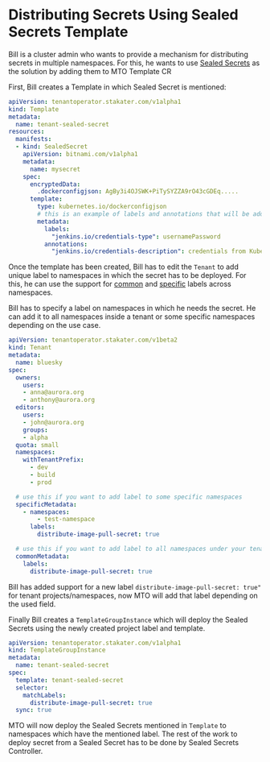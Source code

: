 # Distributing Secrets Using Sealed Secrets Template

Bill is a cluster admin who wants to provide a mechanism for distributing secrets in multiple namespaces. For this, he wants to use [Sealed Secrets](https://github.com/bitnami-labs/sealed-secrets#sealed-secrets-for-kubernetes) as the solution by adding them to MTO Template CR

First, Bill creates a Template in which Sealed Secret is mentioned:

```yaml
apiVersion: tenantoperator.stakater.com/v1alpha1
kind: Template
metadata:
  name: tenant-sealed-secret
resources:
  manifests:
  - kind: SealedSecret
    apiVersion: bitnami.com/v1alpha1
    metadata:
      name: mysecret
    spec:
      encryptedData:
        .dockerconfigjson: AgBy3i4OJSWK+PiTySYZZA9rO43cGDEq.....
      template:
        type: kubernetes.io/dockerconfigjson
        # this is an example of labels and annotations that will be added to the output secret
        metadata:
          labels:
            "jenkins.io/credentials-type": usernamePassword
          annotations:
            "jenkins.io/credentials-description": credentials from Kubernetes
```

Once the template has been created, Bill has to edit the `Tenant` to add unique label to namespaces in which the secret has to be deployed.
For this, he can use the support for [common](./tenant.md#distributing-common-labels-and-annotations-to-tenant-namespaces-via-tenant-custom-resource) and [specific](./tenant.md#distributing-specific-labels-and-annotations-to-tenant-namespaces-via-tenant-custom-resource) labels across namespaces.

Bill has to specify a label on namespaces in which he needs the secret. He can add it to all namespaces inside a tenant or some specific namespaces depending on the use case.

```yaml
apiVersion: tenantoperator.stakater.com/v1beta2
kind: Tenant
metadata:
  name: bluesky
spec:
  owners:
    users:
    - anna@aurora.org
    - anthony@aurora.org
  editors:
    users:
    - john@aurora.org
    groups:
    - alpha
  quota: small
  namespaces:
    withTenantPrefix:
      - dev
      - build
      - prod

  # use this if you want to add label to some specific namespaces
  specificMetadata:
    - namespaces:
        - test-namespace
      labels:
        distribute-image-pull-secret: true

  # use this if you want to add label to all namespaces under your tenant
  commonMetadata:
    labels:
      distribute-image-pull-secret: true

```

Bill has added support for a new label `distribute-image-pull-secret: true"` for tenant projects/namespaces, now MTO will add that label depending on the used field.

Finally Bill creates a `TemplateGroupInstance` which will deploy the Sealed Secrets using the newly created project label and template.

```yaml
apiVersion: tenantoperator.stakater.com/v1alpha1
kind: TemplateGroupInstance
metadata:
  name: tenant-sealed-secret
spec:
  template: tenant-sealed-secret
  selector:
    matchLabels:
      distribute-image-pull-secret: true
  sync: true
```

MTO will now deploy the Sealed Secrets mentioned in `Template` to namespaces which have the mentioned label. The rest of the work to deploy secret from a Sealed Secret has to be done by Sealed Secrets Controller.
